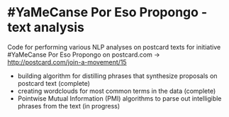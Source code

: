 #YaMeCanse Por Eso Propongo - text analysis
==================================

Code for performing various NLP analyses on postcard texts for initiative #YaMeCanse Por Eso Propongo on postcard.com -> http://postcard.com/join-a-movement/15


<ul>
  <li> building algorithm for distilling phrases that synthesize proposals on postcard text (complete) </li>
  <li> creating wordclouds for most common terms in the data (complete) </li>
  <li> Pointwise Mutual Information (PMI) algorithms to parse out intelligible phrases from the text (in progress) </li> 
</ul>


